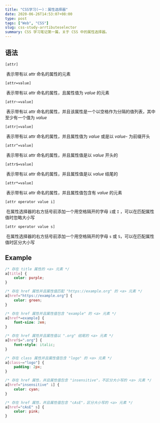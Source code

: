 ```yaml
---
title: "CSS学习(一)：属性选择器"
date: 2020-06-26T14:53:07+08:00
type: post
tags: ["Web", "CSS"]
slug: css-study-arrtibuteselector
summary: CSS 学习笔记第一篇，关于 CSS 中的属性选择器。
---
```


## 语法

`[attr]`

​	表示带有以 attr 命名的属性的元素

`[attr=value]`

​	表示带有以 attr 命名的属性，且属性值为 *value* 的元素

`[attr~=value]`

​	表示带有以 attr 命名的属性，并且该属性是一个以空格作为分隔的值列表，其中至少有一个值为 *value*

`[attr|=value]`

​	表示带有以 attr 命名的属性，并且属性值为 *value* 或是以 *value-* 为前缀开头

`[attr^=value]`

​	表示带有以 attr 命名的属性，并且属性值是以 *value* 开头的

`[attr$=value]`

​	表示带有以 attr 命名的属性，并且属性值是以 *value* 结尾的

`[attr*=value]`

​	表示带有以 attr 命名的属性，并且属性值包含有 *value* 的元素

`[attr operator value i]`

​	在属性选择器的右方括号前添加一个用空格隔开的字母 `i`或 `I` ，可以在匹配属性值时忽略大小写

`[attr operator value s]`

​	在属性选择器的右方括号前添加一个用空格隔开的字母 `s` 或 `S`，可以在匹配属性值时区分大小写

## Example

```css
/* 存在 title 属性的 <a> 元素 */
a[title] {
    color: purple;
}

/* 存在 href 属性并且属性值匹配 "https://example.org" 的 <a> 元素 */
a[href="https://example.org"] {
    color: green;
}

/* 存在 href 属性并且属性值包含 "example" 的 <a> 元素 */
a[href*=example] {
    font-size: 2em;
}

/* 存在 href 属性并且属性值以 ".org" 结尾的 <a> 元素 */
a[href$=".org"] {
    font-style: italic;
}

/* 存在 class 属性并且属性值包含 "logo" 的 <a> 元素 */
a[class~="logo"] {
    padding: 2px;
}

/* 存在 href 属性，并且属性值包含 "insensitive"，不区分大小写的 <a> 元素 */
a[href="insensitive" i] {
    color: cyan;
}

/* 存在 href 属性，并且属性值包含 "cAsE"，区分大小写的 <a> 元素 */
a[href="cAsE" s] {
    color: pink;
}
```

